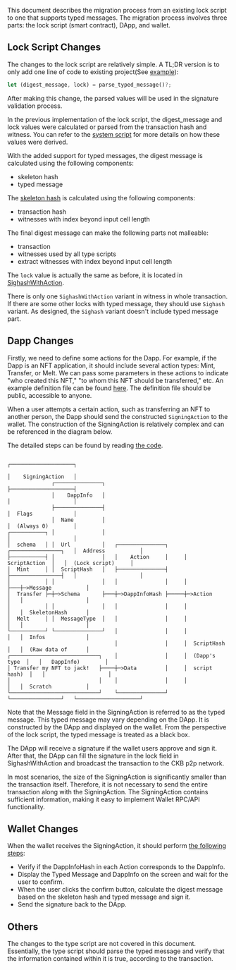 
This document describes the migration process from an existing lock script to
one that supports typed messages. The migration process involves three parts:
the lock script (smart contract), DApp, and wallet.

## Lock Script Changes
The changes to the lock script are relatively simple. A TL;DR version is to only add one
line of code to existing project(See
[example](https://github.com/cryptape/ckb-typed-message-poc/blob/76676d0b229c914743b0204931b98f4c8e4e71e6/contracts/typed-message-lock-demo/src/entry.rs#L20)):
```Rust
let (digest_message, lock) = parse_typed_message()?;
```
After making this change, the parsed values will be used in the signature
validation process.

In the previous implementation of the lock script, the digest_message and lock
values were calculated or parsed from the transaction hash and witness. You can
refer to the [system
script](https://github.com/nervosnetwork/ckb-system-scripts/blob/master/c/secp256k1_blake160_sighash_all.c)
for more details on how these values were derived.

With the added support for typed messages, the digest message is calculated using the following components:
- skeleton hash
- typed message

The [skeleton hash]((https://github.com/cryptape/ckb-typed-message-poc/blob/76676d0b229c914743b0204931b98f4c8e4e71e6/ckb-typed-message/src/lib.rs#L112)) is calculated using the following components:
- transaction hash
- witnesses with index beyond input cell length

The final digest message can make the following parts not malleable:
- transaction
- witnesses used by all type scripts
- extract witnesses with index beyond input cell length

The `lock` value is actually the same as before, it is located in
[SighashWithAction](https://github.com/XuJiandong/ckb-typed-message-poc/blob/24e764ed01c29cbf5be17225402f4847a6f50992/schemas/basic.mol#L28).

There is only one `SighashWithAction` variant in witness in whole transaction. If
there are some other locks with typed message, they should use `Sighash` variant.
As designed, the `Sighash` variant doesn't include typed message part.

## Dapp Changes

Firstly, we need to define some actions for the Dapp. For example, if the Dapp
is an NFT application, it should include several action types: Mint, Transfer,
or Melt. We can pass some parameters in these actions to indicate "who created
this NFT," "to whom this NFT should be transferred," etc. An example definition
file can be found
[here](https://github.com/cryptape/ckb-typed-message-poc/blob/main/schemas/spore.mol).
The definition file should be public, accessible to anyone.

When a user attempts a certain action, such as transferring an NFT to another
person, the Dapp should send the constructed `SigningAction` to the wallet. The
construction of the SigningAction is relatively complex and can be referenced in
the diagram below.

The detailed steps can be found by reading [the
code](https://github.com/cryptape/ckb-typed-message-poc/blob/main/dapp/src/tmTransferSpore.ts).

```
                                                                             ┌────────────────────┐
                                                                             │    SigningAction   │
              ┌───────────────┐                                              ├────────────────────┤
              │    DappInfo   │                                              │                    │
              ├───────────────┤                                              │  Flags             │
              │  Name         │                                              │  (Always 0)        │
┌───────────┐ │               │                                              │                    │
│  schema   │ │  Url          │   ┌───────────────┐     ┌────────────────┐   │  Address           │
├───────────┤ │               │   │    Action     │     │  ScriptAction  │   │  (Lock script)     │
│  Mint     │ │  ScriptHash   │   ├───────────────┤     ├────────────────┤   │                    │
│           │ │               │   │               │     │                ├───┼─>Message           │
│  Transfer ├─┼─>Schema       ├───┼─>DappInfoHash ├─────┼─>Action        │   │                    │
│           │ │               │   │               │     │                │   │  SkeletonHash      │
│  Melt     │ │  MessageType  │   │               │     │                │   │                    │
└───────────┘ └───────────────┘   │               │     │                │   │  Infos             │
                                  │               │     │  ScriptHash    │   │  (Raw data of      │
┌────────────────────────────┐    │               │     │  (Dapp's type  │   │   DappInfo)        │
│ Transfer my NFT to jack!   ├────┼─>Data         │     │  script hash)  │   │                    │
│                            │    │               │     │                │   │  Scratch           │
└────────────────────────────┘    └───────────────┘     └────────────────┘   └────────────────────┘
```

Note that the Message field in the SigningAction is referred to as the typed
message. This typed message may vary depending on the DApp. It is constructed by
the DApp and displayed on the wallet. From the perspective of the lock script,
the typed message is treated as a black box.


The DApp will receive a signature if the wallet users approve and sign it. After
that, the DApp can fill the signature in the lock field in SighashWithAction and
broadcast the transaction to the CKB p2p network.

In most scenarios, the size of the SigningAction is significantly smaller than
the transaction itself. Therefore, it is not necessary to send the entire
transaction along with the SigningAction. The SigningAction contains sufficient
information, making it easy to implement Wallet RPC/API functionality.

## Wallet Changes

When the wallet receives the SigningAction, it should perform [the following steps](https://github.com/cryptape/ckb-typed-message-poc/blob/main/dapp/src/tmWallet.ts):

- Verify if the DappInfoHash in each Action corresponds to the DappInfo.
- Display the Typed Message and DappInfo on the screen and wait for the user to confirm.
- When the user clicks the confirm button, calculate the digest message based on
  the skeleton hash and typed message and sign it.
- Send the signature back to the DApp.


## Others

The changes to the type script are not covered in this document. Essentially,
the type script should parse the typed message and verify that the information
contained within it is true, according to the transaction.
